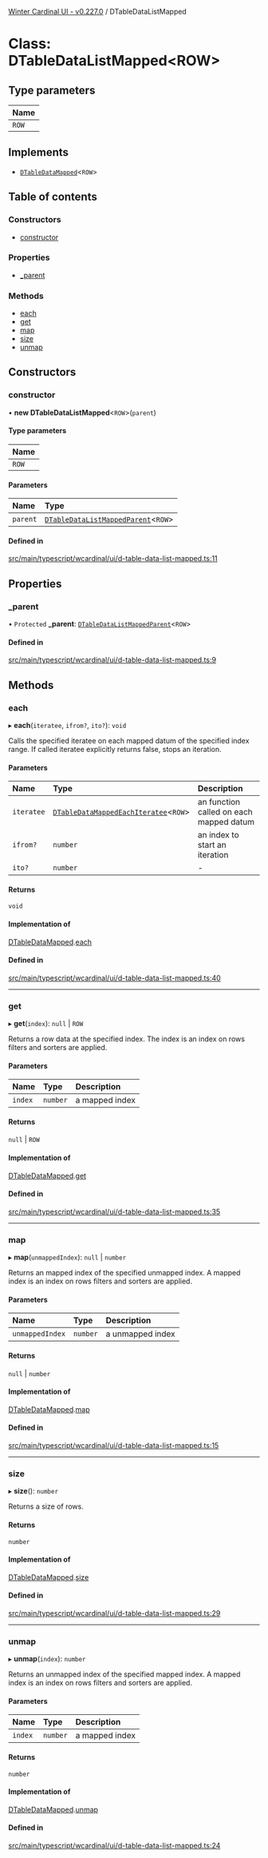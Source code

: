 [Winter Cardinal UI - v0.227.0](../index.md) / DTableDataListMapped

# Class: DTableDataListMapped<ROW\>

## Type parameters

| Name |
| :------ |
| `ROW` |

## Implements

- [`DTableDataMapped`](../interfaces/DTableDataMapped.md)<`ROW`\>

## Table of contents

### Constructors

- [constructor](DTableDataListMapped.md#constructor)

### Properties

- [\_parent](DTableDataListMapped.md#_parent)

### Methods

- [each](DTableDataListMapped.md#each)
- [get](DTableDataListMapped.md#get)
- [map](DTableDataListMapped.md#map)
- [size](DTableDataListMapped.md#size)
- [unmap](DTableDataListMapped.md#unmap)

## Constructors

### constructor

• **new DTableDataListMapped**<`ROW`\>(`parent`)

#### Type parameters

| Name |
| :------ |
| `ROW` |

#### Parameters

| Name | Type |
| :------ | :------ |
| `parent` | [`DTableDataListMappedParent`](../interfaces/DTableDataListMappedParent.md)<`ROW`\> |

#### Defined in

[src/main/typescript/wcardinal/ui/d-table-data-list-mapped.ts:11](https://github.com/winter-cardinal/winter-cardinal-ui/blob/v0.227.0/src/main/typescript/wcardinal/ui/d-table-data-list-mapped.ts#L11)

## Properties

### \_parent

• `Protected` **\_parent**: [`DTableDataListMappedParent`](../interfaces/DTableDataListMappedParent.md)<`ROW`\>

#### Defined in

[src/main/typescript/wcardinal/ui/d-table-data-list-mapped.ts:9](https://github.com/winter-cardinal/winter-cardinal-ui/blob/v0.227.0/src/main/typescript/wcardinal/ui/d-table-data-list-mapped.ts#L9)

## Methods

### each

▸ **each**(`iteratee`, `ifrom?`, `ito?`): `void`

Calls the specified iteratee on each mapped datum of the specified index range.
If called iteratee explicitly returns false, stops an iteration.

#### Parameters

| Name | Type | Description |
| :------ | :------ | :------ |
| `iteratee` | [`DTableDataMappedEachIteratee`](../index.md#dtabledatamappedeachiteratee)<`ROW`\> | an function called on each mapped datum |
| `ifrom?` | `number` | an index to start an iteration |
| `ito?` | `number` | - |

#### Returns

`void`

#### Implementation of

[DTableDataMapped](../interfaces/DTableDataMapped.md).[each](../interfaces/DTableDataMapped.md#each)

#### Defined in

[src/main/typescript/wcardinal/ui/d-table-data-list-mapped.ts:40](https://github.com/winter-cardinal/winter-cardinal-ui/blob/v0.227.0/src/main/typescript/wcardinal/ui/d-table-data-list-mapped.ts#L40)

___

### get

▸ **get**(`index`): ``null`` \| `ROW`

Returns a row data at the specified index.
The index is an index on rows filters and sorters are applied.

#### Parameters

| Name | Type | Description |
| :------ | :------ | :------ |
| `index` | `number` | a mapped index |

#### Returns

``null`` \| `ROW`

#### Implementation of

[DTableDataMapped](../interfaces/DTableDataMapped.md).[get](../interfaces/DTableDataMapped.md#get)

#### Defined in

[src/main/typescript/wcardinal/ui/d-table-data-list-mapped.ts:35](https://github.com/winter-cardinal/winter-cardinal-ui/blob/v0.227.0/src/main/typescript/wcardinal/ui/d-table-data-list-mapped.ts#L35)

___

### map

▸ **map**(`unmappedIndex`): ``null`` \| `number`

Returns an mapped index of the specified unmapped index.
A mapped index is an index on rows filters and sorters are applied.

#### Parameters

| Name | Type | Description |
| :------ | :------ | :------ |
| `unmappedIndex` | `number` | a unmapped index |

#### Returns

``null`` \| `number`

#### Implementation of

[DTableDataMapped](../interfaces/DTableDataMapped.md).[map](../interfaces/DTableDataMapped.md#map)

#### Defined in

[src/main/typescript/wcardinal/ui/d-table-data-list-mapped.ts:15](https://github.com/winter-cardinal/winter-cardinal-ui/blob/v0.227.0/src/main/typescript/wcardinal/ui/d-table-data-list-mapped.ts#L15)

___

### size

▸ **size**(): `number`

Returns a size of rows.

#### Returns

`number`

#### Implementation of

[DTableDataMapped](../interfaces/DTableDataMapped.md).[size](../interfaces/DTableDataMapped.md#size)

#### Defined in

[src/main/typescript/wcardinal/ui/d-table-data-list-mapped.ts:29](https://github.com/winter-cardinal/winter-cardinal-ui/blob/v0.227.0/src/main/typescript/wcardinal/ui/d-table-data-list-mapped.ts#L29)

___

### unmap

▸ **unmap**(`index`): `number`

Returns an unmapped index of the specified mapped index.
A mapped index is an index on rows filters and sorters are applied.

#### Parameters

| Name | Type | Description |
| :------ | :------ | :------ |
| `index` | `number` | a mapped index |

#### Returns

`number`

#### Implementation of

[DTableDataMapped](../interfaces/DTableDataMapped.md).[unmap](../interfaces/DTableDataMapped.md#unmap)

#### Defined in

[src/main/typescript/wcardinal/ui/d-table-data-list-mapped.ts:24](https://github.com/winter-cardinal/winter-cardinal-ui/blob/v0.227.0/src/main/typescript/wcardinal/ui/d-table-data-list-mapped.ts#L24)
